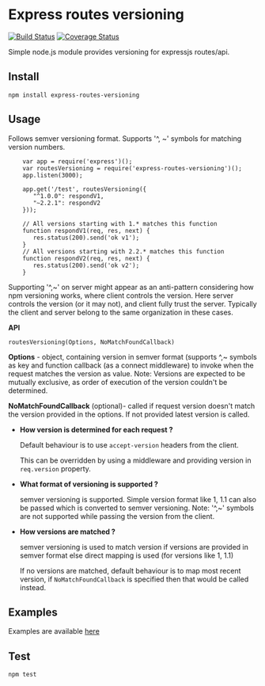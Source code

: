 # Express routes versioning

[![Build Status](https://travis-ci.org/Prasanna-sr/express-routes-versioning.svg?branch=master)](https://travis-ci.org/Prasanna-sr/express-routes-versioning) [![Coverage Status](https://coveralls.io/repos/github/Prasanna-sr/express-routes-versioning/badge.svg?branch=master)](https://coveralls.io/github/Prasanna-sr/express-routes-versioning?branch=master)


Simple node.js module provides versioning for expressjs routes/api.

## Install
`npm install express-routes-versioning`

## Usage

Follows semver versioning format. Supports '^, ~' symbols for matching version numbers.

```
    var app = require('express')();
    var routesVersioning = require('express-routes-versioning')();
    app.listen(3000);

    app.get('/test', routesVersioning({
       "^1.0.0": respondV1,
       "~2.2.1": respondV2
    }));

    // All versions starting with 1.* matches this function
    function respondV1(req, res, next) {
       res.status(200).send('ok v1');
    }
    // All versions starting with 2.2.* matches this function
    function respondV2(req, res, next) {
       res.status(200).send('ok v2');
    }
```
Supporting '^,~' on server might appear as an anti-pattern considering how npm versioning works, where client controls the version. Here server controls the version (or it may not), and client fully trust the server. Typically the client and server belong to the same organization in these cases.

**API**

`routesVersioning(Options, NoMatchFoundCallback)`

**Options** - object, containing version in semver format (supports ^,~ symbols as key and function callback (as a connect middleware) to invoke when the request matches the version as value. Note: Versions are expected to be mutually exclusive, as order of execution of the version couldn't be determined.

**NoMatchFoundCallback** (optional)- called if request version doesn't match the version provided in the options. If not provided latest version is called.
- **How version is determined for each request ?**

    Default behaviour is to use `accept-version` headers from the client.

    This can be overridden by using a middleware and providing version in `req.version` property.

- **What format of versioning is supported ?**

    semver versioning is supported. Simple version format like 1, 1.1 can also be passed which is converted to semver versioning.
    Note: '^,~' symbols are not supported while passing the version from the client.

- **How versions are matched ?**

    semver versioning is used to match version if versions are provided in semver format else direct mapping is used (for versions like 1, 1.1)

    If no versions are matched, default behaviour is to map most recent version, if `NoMatchFoundCallback` is specified then that would be called instead.


## Examples

Examples are available [here](https://github.com/Prasanna-sr/express-routes-versioning/tree/master/examples)

## Test

`npm test`
